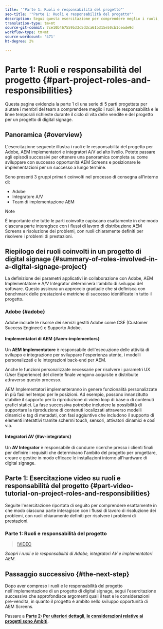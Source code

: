 ```yaml
---
title: '"Parte 1: Ruoli e responsabilità del progetto"'
seo-title: '"Parte 1: Ruoli e responsabilità del progetto"'
description: Segui questa esercitazione per comprendere meglio i ruoli, le responsabilità e le linee temporali richiesti durante il ciclo di vita delle vendite e dei progetti per un progetto di digital signage.
translation-type: tm+mt
source-git-commit: 7ce10b467559b33c5d3ca61b315e50cb1ceade9d
workflow-type: tm+mt
source-wordcount: '471'
ht-degree: 2%

---
```



# Parte 1: Ruoli e responsabilità del progetto {#part-project-roles-and-responsibilities}

Questa pagina evidenzia la parte 1 di una serie di 5 parti progettata per aiutare i membri del team a comprendere meglio i ruoli, le responsabilità e le linee temporali richieste durante il ciclo di vita delle vendite e del progetto per un progetto di digital signage.

## Panoramica {#overview}

L&#39;esercitazione seguente illustra i ruoli e le responsabilità del progetto per  Adobe, AEM implementatori e integratori A/V ad alto livello. Potete passare agli episodi successivi per ottenere una panoramica completa su come sviluppare con successo  opportunità AEM Screens e posizionare le implementazioni per un successo a lungo termine.

Sono presenti 3 gruppi primari coinvolti nel processo di consegna all&#39;interno di:

* Adobe
* Integratore A/V
* Team di implementazione AEM

>[!NOTE]
>
>È importante che tutte le parti coinvolte capiscano esattamente in che modo ciascuna parte interagisce con i flussi di lavoro di distribuzione  AEM Screens e risoluzione dei problemi, con ruoli chiaramente definiti per risolvere i problemi di prestazioni.

## Riepilogo dei ruoli coinvolti in un progetto di digital signage {#summary-of-roles-involved-in-a-digital-signage-project}

La definizione dei parametri applicativi in collaborazione con  Adobe, AEM Implementatore e A/V Integrator determinerà l&#39;ambito di sviluppo del software. Questo assicura un approccio graduale che si definisca con benchmark delle prestazioni e metriche di successo identificate in tutto il progetto.

### Adobe {#adobe}

 Adobe include le risorse dei servizi gestiti Adobe come CSE (Customer Success Engineer) e  Supporto Adobe.

#### Implementatori di AEM {#aem-implementors}

Un **AEM Implementatore** è responsabile dell&#39;esecuzione delle attività di sviluppo e integrazione per sviluppare l&#39;esperienza utente, i modelli personalizzati e le integrazioni back-end per AEM.

Anche le funzioni personalizzate necessarie per risolvere i parametri UX (User Experience) del cliente finale vengono acquisite e distribuite attraverso questo processo.

AEM Implementatori implementeranno in genere funzionalità personalizzate in più fasi nel tempo per le posizioni. Ad esempio, possono innanzitutto stabilire il supporto per la riproduzione di video loop di base o di contenuti grafici statici. La fase successiva potrebbe includere la possibilità di supportare la riproduzione di contenuti localizzati attraverso modelli dinamici e tag di metadati, con fasi aggiuntive che includono il supporto di elementi interattivi tramite schermi touch, sensori, attivatori dinamici e così via.

#### Integratori AV {#av-integrators}

Un **AV Integrator** è responsabile di condurre ricerche presso i clienti finali per definire i requisiti che determinano l&#39;ambito del progetto per progettare, creare e gestire in modo efficace le installazioni intorno all&#39;hardware di digital signage.

## Parte 1: Esercitazione video su ruoli e responsabilità del progetto {#part-video-tutorial-on-project-roles-and-responsibilities}

Seguite l&#39;esercitazione riportata di seguito per comprendere esattamente in che modo ciascuna parte interagisce con i flussi di lavoro di  risoluzione dei problemi, con ruoli chiaramente definiti per risolvere i problemi di prestazioni.

### Parte 1: Ruoli e responsabilità del progetto

>[!VIDEO](https://video.tv.adobe.com/v/28375)

*Scopri i ruoli e le responsabilità di  Adobe, integratori AV e implementatori AEM.*

## Passaggio successivo {#the-next-step}

Dopo aver compreso i ruoli e le responsabilità del progetto nell&#39;implementazione di un progetto di digital signage, segui l&#39;esercitazione successiva che approfondisce argomenti quali il test e le considerazioni pre-vendita, in quanto il progetto è ambito nello sviluppo  opportunità di AEM Screens.

Passare a **[Parte 2: Per ulteriori dettagli, le considerazioni relative ai progetti sono Ambiti](project-considerations.md)**.

